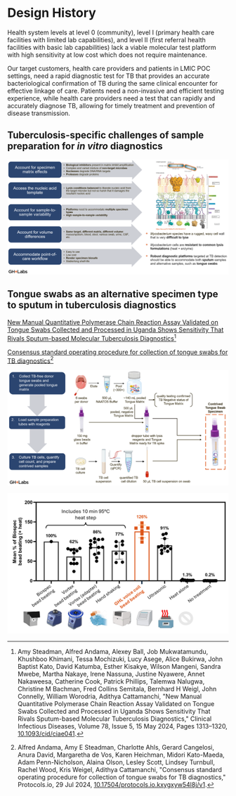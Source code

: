 # Design History

Health system levels at level 0 (community), level I (primary health care facilities with limited lab capabilities), and level II (first referral health facilities with basic lab capabilities) lack a viable molecular test platform with high sensitivity at low cost which does not require maintenance.

Our target customers, health care providers and patients in LMIC POC settings, need a rapid diagnostic test for TB that provides an accurate bacteriological confirmation of TB during the same clinical encounter for effective linkage of care. Patients need a non-invasive and efficient testing experience, while health care providers need a test that can rapidly and accurately diagnose TB, allowing for timely treatment and prevention of disease transmission.

## Tuberculosis-specific challenges of sample preparation for *in vitro* diagnostics

![01](./img/history-01.png)

## Tongue swabs as an alternative specimen type to sputum in tuberculosis diagnostics

[New Manual Quantitative Polymerase Chain Reaction Assay Validated on Tongue Swabs Collected and Processed in Uganda Shows Sensitivity That Rivals Sputum-based Molecular Tuberculosis Diagnostics](https://doi.org/10.1093/cid/ciae041)[^1]

[Consensus standard operating procedure for collection of tongue swabs for TB diagnostics](https://dx.doi.org/10.17504/protocols.io.kxygxyw54l8j/v1)[^2]

![03](./img/history-03.png)

![02](./img/history-02.png)

[^1]: Amy Steadman, Alfred Andama, Alexey Ball, Job Mukwatamundu, Khushboo Khimani, Tessa Mochizuki, Lucy Asege, Alice Bukirwa, John Baptist Kato, David Katumba, Esther Kisakye, Wilson Mangeni, Sandra Mwebe, Martha Nakaye, Irene Nassuna, Justine Nyawere, Annet Nakaweesa, Catherine Cook, Patrick Phillips, Talemwa Nalugwa, Christine M Bachman, Fred Collins Semitala, Bernhard H Weigl, John Connelly, William Worodria, Adithya Cattamanchi, "New Manual Quantitative Polymerase Chain Reaction Assay Validated on Tongue Swabs Collected and Processed in Uganda Shows Sensitivity That Rivals Sputum-based Molecular Tuberculosis Diagnostics," Clinical Infectious Diseases, Volume 78, Issue 5, 15 May 2024, Pages 1313–1320, [10.1093/cid/ciae041](https://doi.org/10.1093/cid/ciae041).

[^2]: Alfred Andama, Amy E Steadman, Charlotte Ahls, Gerard Cangelosi, Anura David, Margaretha de Vos, Karen Heichman, Midori Kato-Maeda, Adam Penn-Nicholson, Alaina Olson, Lesley Scott, Lindsey Turnbull, Rachel Wood, Kris Weigel, Adithya Cattamanchi, "Consensus standard operating procedure for collection of tongue swabs for TB diagnostics," Protocols.io, 29 Jul 2024, [10.17504/protocols.io.kxygxyw54l8j/v1](https://dx.doi.org/10.17504/protocols.io.kxygxyw54l8j/v1).
